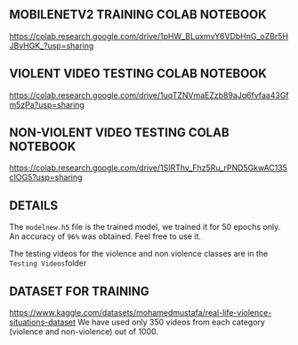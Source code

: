 ## MOBILENETV2 TRAINING COLAB NOTEBOOK
https://colab.research.google.com/drive/1pHW_BLuxmvY6VDbHnG_oZBr5HJBvHGK_?usp=sharing

## VIOLENT VIDEO TESTING COLAB NOTEBOOK
https://colab.research.google.com/drive/1uqTZNVmaEZzb89aJq6fvfaa43Gfm5zPa?usp=sharing

## NON-VIOLENT VIDEO TESTING COLAB NOTEBOOK
https://colab.research.google.com/drive/1SIRThv_Fhz5Ru_rPND5GkwAC135cIOG5?usp=sharing

## DETAILS
The `modelnew.h5` file is the trained model, we trained it for 50 epochs only. An accuracy of `96%` was obtained. Feel free to use it.

The testing videos for the violence and non violence classes are in the `Testing Videos`folder

## DATASET FOR TRAINING
https://www.kaggle.com/datasets/mohamedmustafa/real-life-violence-situations-dataset
We have used only 350 videos from each category (violence and non-violence) out of 1000.




